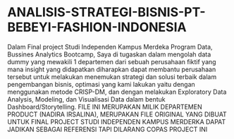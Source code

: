 # ANALISIS-STRATEGI-BISNIS-PT-BEBEYI-FASHION-INDONESIA
Dalam Final project Studi Independen Kampus Merdeka Program Data, Bussines Analytics Bootcamp, Saya di tugaskan dalam mengolah data dummy yang mewakili 1 departemen dari sebuah perusahaan fiktif yang mana insight yang didapatkan diharapkan dapat membantu perusahaan tersebut untuk melakukan menemukan strategi dan solusi terbaik dalam pengembangan bisnis, optimasi yang kami lakukan yaitu dengan menggunakan metode CRISP-DM, dan dengan melakukan Exploratory Data Analysis, Modeling, dan Visualisasi Data dalam bentuk Dashboard/Storytelling.
FILE INI MERUPAKAN MILIK DEPARTEMEN PRODUCT (NADIRA IRSALINA), MERUPAKAN FILE ORIGINAL YANG DIBUAT UNTUK FINAL PROJECT STUDI INDEPENDEN KAMPUS MERDERKA
DAPAT JADIKAN SEBAGAI REFERENSI TAPI DILARANG COPAS PROJECT INI
